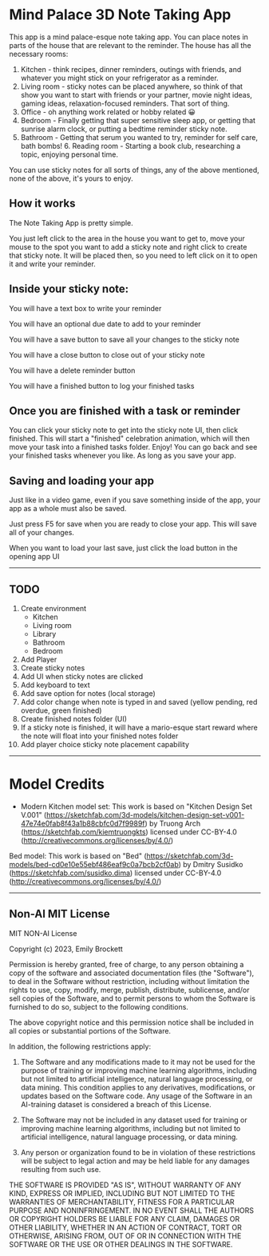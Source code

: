 # Mind Palace 3D Note Taking App

This app is a mind palace-esque note taking app. You can place notes in parts of the house that are relevant to the reminder. The house has all the necessary rooms:

1. Kitchen - think recipes, dinner reminders, outings with friends, and whatever you might stick on your refrigerator as a reminder.
2. Living room - sticky notes can be placed anywhere, so think of that show you want to start with friends or your partner, movie night ideas, gaming ideas, relaxation-focused reminders. That sort of thing.
3. Office - oh anything work related or hobby related 😀
4. Bedroom - Finally getting that super sensitive sleep app, or getting that sunrise alarm clock, or putting a bedtime reminder sticky note.
5. Bathroom - Getting that serum you wanted to try, reminder for self care, bath bombs! 6. Reading room - Starting a book club, researching a topic, enjoying personal time.

You can use sticky notes for all sorts of things, any of the above mentioned, none of the above, it's yours to enjoy.

## How it works

The Note Taking App is pretty simple.

You just left click to the area in the house you want to get to, move your mouse to the spot you want to add a sticky note and right click to create that sticky note. It will be placed then, so you need to left click on it to open it and write your reminder.

## Inside your sticky note:

You will have a text box to write your reminder

You will have an optional due date to add to your reminder

You will have a save button to save all your changes to the sticky note

You will have a close button to close out of your sticky note

You will have a delete reminder button

You will have a finished button to log your finished tasks

## Once you are finished with a task or reminder

You can click your sticky note to get into the sticky note UI, then click finished. This will start a "finished" celebration animation, which will then move your task into a finished tasks folder. Enjoy! You can go back and see your finished tasks whenever you like. As long as you save your app.

## Saving and loading your app

Just like in a video game, even if you save something inside of the app, your app as a whole must also be saved.

Just press F5 for save when you are ready to close your app. This will save all of your changes.

When you want to load your last save, just click the load button in the opening app UI

---

## TODO

1.  Create environment
    - Kitchen
    - Living room
    - Library
    - Bathroom
    - Bedroom
2.  Add Player
3.  Create sticky notes
4.  Add UI when sticky notes are clicked
5.  Add keyboard to text
6.  Add save option for notes (local storage)
7.  Add color change when note is typed in and saved (yellow pending, red overdue, green finished)
8.  Create finished notes folder (UI)
9.  If a sticky note is finished, it will have a mario-esque start reward where the note will float into your finished notes folder
10. Add player choice sticky note placement capability

---

# Model Credits

- Modern Kitchen model set: This work is based on "Kitchen Design Set V.001" (https://sketchfab.com/3d-models/kitchen-design-set-v001-47e74e0fab8f43a1b88cbfc0d7f9989f) by Truong Arch (https://sketchfab.com/kiemtruongkts) licensed under CC-BY-4.0 (http://creativecommons.org/licenses/by/4.0/)

Bed model: This work is based on "Bed" (https://sketchfab.com/3d-models/bed-cd0e10e55ebf486eaf9c0a7bcb2cf0ab) by Dmitry Susidko (https://sketchfab.com/susidko.dima) licensed under CC-BY-4.0 (http://creativecommons.org/licenses/by/4.0/)

---

## Non-AI MIT License

MIT NON-AI License

Copyright (c) 2023, Emily Brockett

Permission is hereby granted, free of charge, to any person obtaining a copy of the software and associated documentation files (the "Software"),
to deal in the Software without restriction, including without limitation the rights to use, copy, modify, merge, publish, distribute, sublicense,
and/or sell copies of the Software, and to permit persons to whom the Software is furnished to do so, subject to the following conditions.

The above copyright notice and this permission notice shall be included in all copies or substantial portions of the Software.

In addition, the following restrictions apply:

1. The Software and any modifications made to it may not be used for the purpose of training or improving machine learning algorithms,
   including but not limited to artificial intelligence, natural language processing, or data mining. This condition applies to any derivatives,
   modifications, or updates based on the Software code. Any usage of the Software in an AI-training dataset is considered a breach of this License.

2. The Software may not be included in any dataset used for training or improving machine learning algorithms,
   including but not limited to artificial intelligence, natural language processing, or data mining.

3. Any person or organization found to be in violation of these restrictions will be subject to legal action and may be held liable
   for any damages resulting from such use.

THE SOFTWARE IS PROVIDED "AS IS", WITHOUT WARRANTY OF ANY KIND, EXPRESS OR IMPLIED, INCLUDING BUT NOT LIMITED TO THE WARRANTIES OF MERCHANTABILITY,
FITNESS FOR A PARTICULAR PURPOSE AND NONINFRINGEMENT. IN NO EVENT SHALL THE AUTHORS OR COPYRIGHT HOLDERS BE LIABLE FOR ANY CLAIM,
DAMAGES OR OTHER LIABILITY, WHETHER IN AN ACTION OF CONTRACT, TORT OR OTHERWISE, ARISING FROM, OUT OF OR IN CONNECTION WITH THE SOFTWARE
OR THE USE OR OTHER DEALINGS IN THE SOFTWARE.
